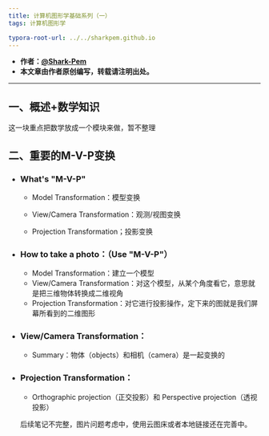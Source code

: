 ```yaml
---
title: 计算机图形学基础系列（一）
tags: 计算机图形学

typora-root-url: ../../sharkpem.github.io
---
```


* **作者：[@Shark-Pem](https://sharkpem.cn/)**
* **本文章由作者原创编写，转载请注明出处。**

---


## 一、概述+数学知识

这一块重点把数学放成一个模块来做，暂不整理

## 二、重要的M-V-P变换

- ### What's "M-V-P"

  - Model Transformation：模型变换

  - View/Camera Transformation：观测/视图变换

  - Projection Transformation；投影变换

- ### How to take a photo：（Use "M-V-P"）

  - Model Transformation：建立一个模型
  - View/Camera Transformation：对这个模型，从某个角度看它，意思就是把三维物体转换成二维视角
  - Projection Transformation：对它进行投影操作，定下来的图就是我们屏幕所看到的二维图形

- ### View/Camera Transformation：

  - Summary：物体（objects）和相机（camera）是一起变换的

- ### Projection Transformation：

  - Orthographic projection（正交投影）和 Perspective projection（透视投影）
  
  后续笔记不完整，图片问题考虑中，使用云图床或者本地链接还在完善中。
